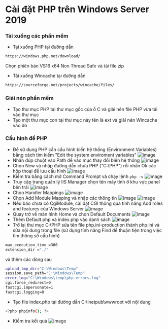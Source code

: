 # Cài đặt PHP trên Windows Server 2019
### Tải xuống các phần mềm
- Tại xuống PHP tại đường dẫn
```sh
https://windows.php.net/download/
```
Chọn phiên bản VS16 x64 Non Thread Safe và tải file zip
- Tải xuống Wincache tại đường dẫn
```sh
https://sourceforge.net/projects/wincache/files/
```

### Giải nén phần mềm
- Tạo thư mục PHP tại thư mục gốc của ổ C và giải nén file PHP vừa tải vào thư mục
- Tạo một thư mục con tại thư mục này tên là ext và giải nén Wincache vào đó

### Cấu hình để PHP
- Để sử dụng PHP cần cấu hình biến hệ thống (Environment Variables) bằng cách tìm kiếm "Edit the system enviroment variables"
![image](./image/PHP%201.png)
- Nhấn đúp chuột vào Path để vào mục thay đổi biến hệ thống
![image](./image/PHP%202.png)
- Chọn New và nhập đường dẫn chứa PHP ("C:\PHP") rồi nhấn Ok các hộp thoại để lưu cấu hình
![image](./image/PHP%203.png)
- Kiểm tra bằng cách mở Command Prompt và chạy lệnh ```php -v```
![image](./image/PHP%204.png)
- Truy cập trang quản lý IIS Manager chọn tên máy tính ở khu vực panel bên trái
![image](./image/PHP%205.png)
- Chọn Handler Mappings
![image](./image/PHP%206.png)
- Chọn Add Module Mapping và nhập các thông tin
![image](./image/PHP%207.png)
![image](./image/PHP%208.png)
- Nếu báo chưa có CgiModule, cài đặt CGI thông qua tính năng Add roles and features của Windows Server
![image](./image/PHP%209.png)
- Quay trở về màn hình Home và chọn Default Documents
![image](./image/PHP%2010.png)
- Thêm Default.php và index.php vào danh sách
![image](./image/PHP%2011.png)
- Trở lại thư mục C:\PHP sửa tên file php.ini-production thành php.ini và sửa nội dung trong file (sử dụng tính năng Find để thuận tiện trong việc tìm thông số cấu hình)
```sh
max_execution_time =300
extension_dir ="./"
```
và thêm các dòng sau
```sh
upload_tmp_dir="C:\Windows\Temp"
session.save_path="C:\Windows\Temp"
error_log="C:\Windows\temp\php-errors.log"
cgi.force_redirect=0
fastcgi.impersonate=1
fastcgi.logging=0
```
- Tạo file index.php tại đường dẫn C:\inetpub\wwwroot với nội dung
```sh
<?php phpinfo(); ?>
```
- Kiểm tra kết quả
![image](./image/PHP%2012.png)